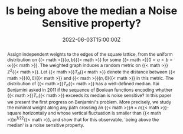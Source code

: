 ---
title: Is being above the median a Noise Sensitive property?
show_date: false
share: false

event: 2022 CRM-PIMS Summer School in Probability
event_url: https://personal.math.ubc.ca/~angel/ssprob22/

location: Vancouver

summary: We consider the study of Noise Sensitivity for First Passage Percolation.
abstract: Assign independent weights to the edges of the square lattice, from the uniform distribution on {{< math >}}$\{a,b\}${{< math >}} for some {{< math >}}$0<a<b<\infty${{< math >}}. The weighted graph induces a random metric on {{< math >}}$\mathbb{Z}^2${{< math >}}. Let {{< math >}}$T_n${{< math >}} denote the distance between {{< math >}}$(0,0)${{< math >}} and {{< math >}}$(n,0)${{< math >}} in this metric. The distribution of {{< math >}}$T_n${{< math >}} has a well-defined median. Itai Benjamini asked in 2011 if the sequence of Boolean functions encoding whether {{< math >}}$T_n${{< math >}} exceeds its median is noise sensitive? In this paper we present the first progress on Benjamini's problem. More precisely, we study the minimal weight along any path crossing an {{< math >}}$n\times n${{< math >}}-square horizontally and whose vertical fluctuation is smaller than {{< math >}}$n^{1/22}${{< math >}}, and show that for this observable, `being above the median' is a noise sensitive property.

# Talk start and end times.
#   End time can optionally be hidden by prefixing the line with `#`.
date: '2022-06-03T15:00:00Z'
date_end: '2022-06-03T15:30:00Z'
all_day: false
reading_time: false

authors:
  - admin

tags: []

# Is this a featured talk? (true/false)
featured: false
---